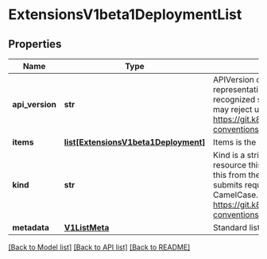 # ExtensionsV1beta1DeploymentList

## Properties
Name | Type | Description | Notes
------------ | ------------- | ------------- | -------------
**api_version** | **str** | APIVersion defines the versioned schema of this representation of an object. Servers should convert recognized schemas to the latest internal value, and may reject unrecognized values. More info: https://git.k8s.io/community/contributors/devel/api-conventions.md#resources | [optional] 
**items** | [**list[ExtensionsV1beta1Deployment]**](ExtensionsV1beta1Deployment.md) | Items is the list of Deployments. | 
**kind** | **str** | Kind is a string value representing the REST resource this object represents. Servers may infer this from the endpoint the openshift.openshift.client submits requests to. Cannot be updated. In CamelCase. More info: https://git.k8s.io/community/contributors/devel/api-conventions.md#types-kinds | [optional] 
**metadata** | [**V1ListMeta**](V1ListMeta.md) | Standard list metadata. | [optional] 

[[Back to Model list]](../README.md#documentation-for-models) [[Back to API list]](../README.md#documentation-for-api-endpoints) [[Back to README]](../README.md)


